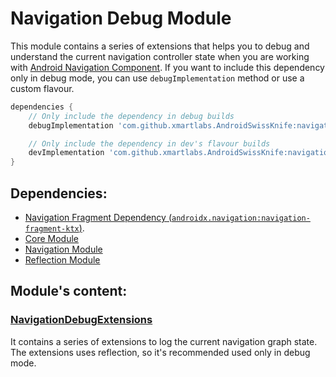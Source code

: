 # Navigation Debug Module
This module contains a series of extensions that helps you to debug and understand the current navigation controller state when you are working with [Android Navigation Component](https://developer.android.com/guide/navigation/navigation-getting-started).
If you want to include this dependency only in debug mode, you can use `debugImplementation` method or use a custom flavour.

```groovy
dependencies {
    // Only include the dependency in debug builds
    debugImplementation 'com.github.xmartlabs.AndroidSwissKnife:navigation-debug:$master-latest-hash-commit'

    // Only include the dependency in dev's flavour builds
    devImplementation 'com.github.xmartlabs.AndroidSwissKnife:navigation-debug:$master-latest-hash-commit'
}
```


## Dependencies:
- [Navigation Fragment Dependency (`androidx.navigation:navigation-fragment-ktx`)](https://developer.android.com/jetpack/androidx/releases/navigation).
- [Core Module](../core) 
- [Navigation Module](../navigation) 
- [Reflection Module](../reflection) 

## Module's content:

### [NavigationDebugExtensions](src/main/java/com/xmartlabs/swissknife/navigationdebug/extensions/NavigationDebugExtensions.kt)
It contains a series of extensions to log the current navigation graph state.
The extensions uses reflection, so it's recommended used only in debug mode.
